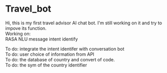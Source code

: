 # Travel_bot
Hi, this is my first travel advisor AI chat bot.
I'm still working on it and try to impove its function.  
Working on:  
RASA NLU message intent identify

 To do: integrate the intent identifer with conversation bot  
 To do: user choice of information from API  
 To do: the database of country and convert of code.  
 To do: the sym of the country identifier  
 